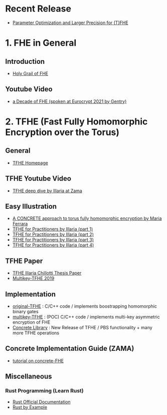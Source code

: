 # Recent Release
* [Parameter Optimization and Larger Precision for (T)FHE](https://eprint.iacr.org/2022/704.pdf)

# 1. FHE in General
## Introduction
* [Holy Grail of FHE](https://www.cs.utexas.edu/~dwu4/papers/XRDSFHE.pdf)

## Youtube Video
* [a Decade of FHE (spoken at Eurocrypt 2021 by Gentry)](https://www.youtube.com/watch?v=487AjvFW1lk&t=3917s)

# 2. TFHE (Fast Fully Homomorphic Encryption over the Torus)
## General
* [TFHE Homepage](https://tfhe.github.io/tfhe/)

## TFHE Youtube Video
* [TFHE deep dive by Illaria at Zama](https://www.youtube.com/watch?v=npoHSR6-oRw&t=28s)

## Easy Illustration
* [A CONCRETE approach to torus fully homomorphic encryption by Maria Ferrara](https://eprint.iacr.org/2022/594.pdf)
* [TFHE for Practitioners by Illaria (part 1)](https://www.zama.ai/post/tfhe-deep-dive-part-1?utm_source=tfhe_deep_dive_part_I&utm_medium=discourse&utm_campaign=blogpost)
* [TFHE for Practitioners by Illaria (part 2)](https://www.zama.ai/post/tfhe-deep-dive-part-2)
* [TFHE for Practitioners by Illaria (part 3)](https://www.zama.ai/post/tfhe-deep-dive-part-3)
* [TFHE for Practitioners by Illaria (part 4)](https://www.zama.ai/post/tfhe-deep-dive-part-4)

## TFHE Paper
* [TFHE Illaria Chillotti Thesis Paper](https://ilachill.github.io/papers/these_Ilaria_Chillotti_wo_acknowl.pdf)
* [Multikey-TFHE 2019](https://eprint.iacr.org/2019/116.pdf)

## Implementation
* [original-TFHE](https://github.com/tfhe/tfhe) : C/C++ code / implements boostrapping homomorphic binary gates
* [multikey-TFHE](https://github.com/ilachill/MK-TFHE) : (POC) C/C++ code / implements multi-key asymmetric encryption of FHE
* [Concrete Library](https://github.com/zama-ai) : New Release of TFHE / PBS functionality + many more TFHE operations

## Concrete Implementation Guide (ZAMA)
* [tutorial on concrete-FHE](https://docs.zama.ai/concrete/lib/user/README.html)

## Miscellaneous
### Rust Programming (Learn Rust)
* [Rust Official Documentation](https://doc.rust-lang.org/book/title-page.html)
* [Rust by Example](https://doc.rust-lang.org/rust-by-example/primitives/tuples.html)




